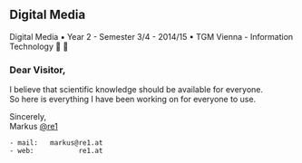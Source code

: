 ## Digital Media
Digital Media ▪ Year 2 - Semester 3/4 - 2014/15 ▪ TGM Vienna - Information Technology :school_satchel: :school:

### Dear Visitor,
I believe that scientific knowledge should be available for everyone.\
So here is everything I have been working on for everyone to use.

Sincerely,\
Markus [@re1](https://github.com/re1)

```
- mail:   markus@re1.at
- web:           re1.at
 
 
